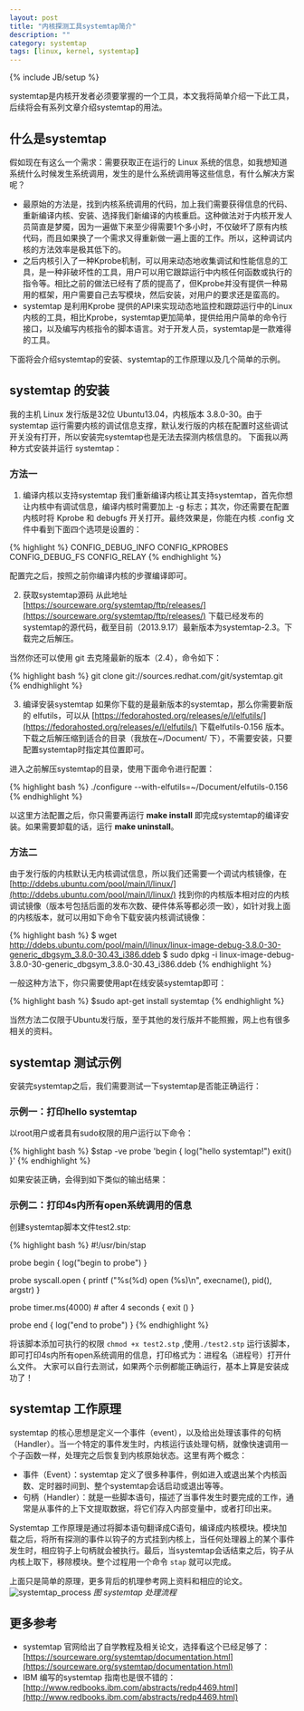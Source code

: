```yaml
---
layout: post
title: "内核探测工具systemtap简介"
description: ""
category: systemtap 
tags: [linux, kernel, systemtap]
---
```

{% include JB/setup %}

systemtap是内核开发者必须要掌握的一个工具，本文我将简单介绍一下此工具，后续将会有系列文章介绍systemtap的用法。

## 什么是systemtap ##
假如现在有这么一个需求：需要获取正在运行的 Linux 系统的信息，如我想知道系统什么时候发生系统调用，发生的是什么系统调用等这些信息，有什么解决方案呢？

* 最原始的方法是，找到内核系统调用的代码，加上我们需要获得信息的代码、重新编译内核、安装、选择我们新编译的内核重启。这种做法对于内核开发人员简直是梦魇，因为一遍做下来至少得需要1个多小时，不仅破坏了原有内核代码，而且如果换了一个需求又得重新做一遍上面的工作。所以，这种调试内核的方法效率是极其低下的。
* 之后内核引入了一种Kprobe机制，可以用来动态地收集调试和性能信息的工具，是一种非破坏性的工具，用户可以用它跟踪运行中内核任何函数或执行的指令等。相比之前的做法已经有了质的提高了，但Kprobe并没有提供一种易用的框架，用户需要自己去写模块，然后安装，对用户的要求还是蛮高的。
* systemtap 是利用Kprobe 提供的API来实现动态地监控和跟踪运行中的Linux内核的工具，相比Kprobe，systemtap更加简单，提供给用户简单的命令行接口，以及编写内核指令的脚本语言。对于开发人员，systemtap是一款难得的工具。

下面将会介绍systemtap的安装、systemtap的工作原理以及几个简单的示例。


## systemtap 的安装
我的主机 Linux 发行版是32位 Ubuntu13.04，内核版本 3.8.0-30。由于 systemtap 运行需要内核的调试信息支撑，默认发行版的内核在配置时这些调试开关没有打开，所以安装完systemtap也是无法去探测内核信息的。
下面我以两种方式安装并运行 systemtap：
### 方法一

1. 编译内核以支持systemtap
我们重新编译内核让其支持systemtap，首先你想让内核中有调试信息，编译内核时需要加上 -g 标志；其次，你还需要在配置内核时将 Kprobe 和 debugfs 开关打开。最终效果是，你能在内核 .config 文件中看到下面四个选项是设置的：

{% highlight %}
CONFIG_DEBUG_INFO
CONFIG_KPROBES
CONFIG_DEBUG_FS
CONFIG_RELAY
{% endhighlight %}

配置完之后，按照之前你编译内核的步骤编译即可。

2. 获取systemtap源码
从此地址 [https://sourceware.org/systemtap/ftp/releases/](https://sourceware.org/systemtap/ftp/releases/) 下载已经发布的systemtap的源代码，截至目前（2013.9.17）最新版本为systemtap-2.3。下载完之后解压。

当然你还可以使用 git 去克隆最新的版本（2.4），命令如下：

{% highlight bash %}
git clone git://sources.redhat.com/git/systemtap.git
{% endhighlight %}

3. 编译安装systemtap
如果你下载的是最新版本的systemtap，那么你需要新版的 elfutils，可以从 [https://fedorahosted.org/releases/e/l/elfutils/](https://fedorahosted.org/releases/e/l/elfutils/) 下载elfutils-0.156 版本。下载之后解压缩到适合的目录（我放在~/Document/ 下），不需要安装，只要配置systemtap时指定其位置即可。

进入之前解压systemtap的目录，使用下面命令进行配置：

{% highlight bash %}
 ./configure --with-elfutils=~/Document/elfutils-0.156
{% endhighlight %}

以这里方法配置之后，你只需要再运行 **make install** 即完成systemtap的编译安装。如果需要卸载的话，运行 **make uninstall**。

### 方法二
由于发行版的内核默认无内核调试信息，所以我们还需要一个调试内核镜像，在 [http://ddebs.ubuntu.com/pool/main/l/linux/](http://ddebs.ubuntu.com/pool/main/l/linux/) 找到你的内核版本相对应的内核调试镜像（版本号包括后面的发布次数、硬件体系等都必须一致），如针对我上面的内核版本，就可以用如下命令下载安装内核调试镜像：

{% highlight bash %}
$ wget http://ddebs.ubuntu.com/pool/main/l/linux/linux-image-debug-3.8.0-30-generic_dbgsym_3.8.0-30.43_i386.ddeb
$ sudo dpkg -i linux-image-debug-3.8.0-30-generic_dbgsym_3.8.0-30.43_i386.ddeb
{% endhighlight %}

一般这种方法下，你只需要使用apt在线安装systemtap即可：

{% highlight bash %}
$sudo apt-get install systemtap
{% endhighlight %}

当然方法二仅限于Ubuntu发行版，至于其他的发行版并不能照搬，网上也有很多相关的资料。

## systemtap 测试示例
安装完systemtap之后，我们需要测试一下systemtap是否能正确运行：
### 示例一：打印hello systemtap
以root用户或者具有sudo权限的用户运行以下命令：

{% highlight bash %}
$stap -ve probe 'begin { log("hello systemtap!") exit() }'
{% endhighlight %}

如果安装正确，会得到如下类似的输出结果：
<script src="https://gist.github.com/hazirguo/8db9a19a693d85b74fc5.js"></script>

### 示例二：打印4s内所有open系统调用的信息

创建systemtap脚本文件test2.stp:

{% highlight bash %}
#!/usr/bin/stap

probe begin 
{
	log("begin to probe")
}

probe syscall.open
{
	printf ("%s(%d) open (%s)\n", execname(), pid(), argstr)
}

probe timer.ms(4000) # after 4 seconds
{
	exit ()
}

probe end
{
	log("end to probe")
}
{% endhighlight %}

将该脚本添加可执行的权限 `chmod +x test2.stp` ,使用`./test2.stp` 运行该脚本，即可打印4s内所有open系统调用的信息，打印格式为：进程名（进程号）打开什么文件。
大家可以自行去测试，如果两个示例都能正确运行，基本上算是安装成功了！

## systemtap 工作原理
systemtap 的核心思想是定义一个事件（event），以及给出处理该事件的句柄（Handler）。当一个特定的事件发生时，内核运行该处理句柄，就像快速调用一个子函数一样，处理完之后恢复到内核原始状态。这里有两个概念：

* 事件（Event）：systemtap 定义了很多种事件，例如进入或退出某个内核函数、定时器时间到、整个systemtap会话启动或退出等等。
* 句柄（Handler）：就是一些脚本语句，描述了当事件发生时要完成的工作，通常是从事件的上下文提取数据，将它们存入内部变量中，或者打印出来。


Systemtap 工作原理是通过将脚本语句翻译成C语句，编译成内核模块。模块加载之后，将所有探测的事件以钩子的方式挂到内核上，当任何处理器上的某个事件发生时，相应钩子上句柄就会被执行。最后，当systemtap会话结束之后，钩子从内核上取下，移除模块。整个过程用一个命令 `stap` 就可以完成。

上面只是简单的原理，更多背后的机理参考网上资料和相应的论文。
![systemtap_process](https://f.cloud.github.com/assets/3265880/1155092/52fbf1d6-1f62-11e3-943e-f6af450de7bf.png)
*图  systemtap 处理流程*


## 更多参考
* systemtap 官网给出了自学教程及相关论文，选择看这个已经足够了： [https://sourceware.org/systemtap/documentation.html](https://sourceware.org/systemtap/documentation.html)
* IBM 编写的systemtap 指南也是很不错的： [http://www.redbooks.ibm.com/abstracts/redp4469.html](http://www.redbooks.ibm.com/abstracts/redp4469.html)

